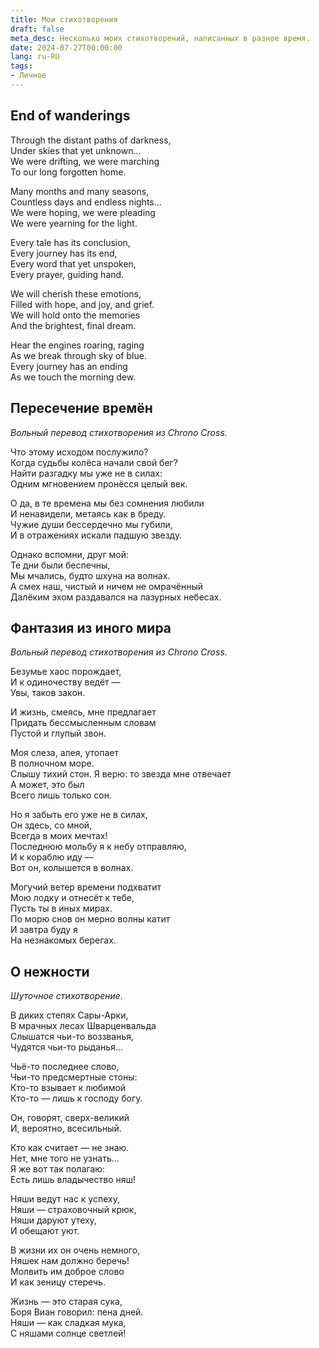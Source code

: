 ```yaml
---
title: Мои стихотворения
draft: false
meta_desc: Несколько моих стихотворений, написанных в разное время.
date: 2024-07-27T00:00:00
lang: ru-RU
tags:
- Личное
---
```


## End of wanderings

Through the distant paths of darkness,  
Under skies that yet unknown...  
We were drifting, we were marching  
To our long forgotten home.

Many months and many seasons,  
Countless days and endless nights...  
We were hoping, we were pleading  
We were yearning for the light.

Every tale has its conclusion,  
Every journey has its end,  
Every word that yet unspoken,  
Every prayer, guiding hand.

We will cherish these emotions,  
Filled with hope, and joy, and grief.  
We will hold onto the memories  
And the brightest, final dream.

Hear the engines roaring, raging  
As we break through sky of blue.  
Every journey has an ending  
As we touch the morning dew.

## Пересечение времён

*Вольный перевод стихотворения из Chrono Cross.*

Что этому исходом послужило?  
Когда судьбы колёса начали свой бег?  
Найти разгадку мы уже не в силах:  
Одним мгновением пронёсся целый век.

О да, в те времена мы без сомнения любили  
И ненавидели, метаясь как в бреду.  
Чужие души бессердечно мы губили,  
И в отражениях искали падшую звезду.

Однако вспомни, друг мой:  
Те дни были беспечны,  
Мы мчались, будто шхуна на волнах.  
А смех наш, чистый и ничем не омрачённый  
Далёким эхом раздавался на лазурных небесах.

## Фантазия из иного мира

*Вольный перевод стихотворения из Chrono Cross.*

Безумье хаос порождает,  
И к одиночеству ведёт &mdash;  
Увы, таков закон.

И жизнь, смеясь, мне предлагает  
Придать бессмысленным словам  
Пустой и глупый звон.

Моя слеза, алея, утопает  
В полночном море.  
Слышу тихий стон.
Я верю: то звезда мне отвечает  
А может, это был  
Всего лишь только сон.

Но я забыть его уже не в силах,  
Он здесь, со мной,  
Всегда в моих мечтах!  
Последнюю мольбу я к небу отправляю,  
И к кораблю иду &mdash;  
Вот он, колышется в волнах.

Могучий ветер времени подхватит  
Мою лодку и отнесёт к тебе,  
Пусть ты в иных мирах.  
По морю снов он мерно волны катит  
И завтра буду я  
На незнакомых берегах.

## О нежности

*Шуточное стихотворение.*

В диких степях Сары-Арки,  
В мрачных лесах Шварценвальда  
Слышатся чьи-то воззванья,  
Чудятся чьи-то рыданья...  

Чьё-то последнее слово,  
Чьи-то предсмертные стоны:  
Кто-то взывает к любимой  
Кто-то &mdash; лишь к господу богу.  

Он, говорят, сверх-великий  
И, вероятно, всесильный.  

Кто как считает &mdash; не знаю.  
Нет, мне того не узнать...  
Я же вот так полагаю:   
Есть лишь владычество няш!  

Няши ведут нас к успеху,  
Няши &mdash; страховочный крюк,  
Няши даруют утеху,  
И обещают уют.  

В жизни их он очень немного,  
Няшек нам должно беречь!  
Молвить им доброе слово  
И как зеницу стеречь.  

Жизнь &mdash; это старая сука,  
Боря Виан говорил: пена дней.  
Няши &mdash; как сладкая мука,  
С няшами солнце светлей!